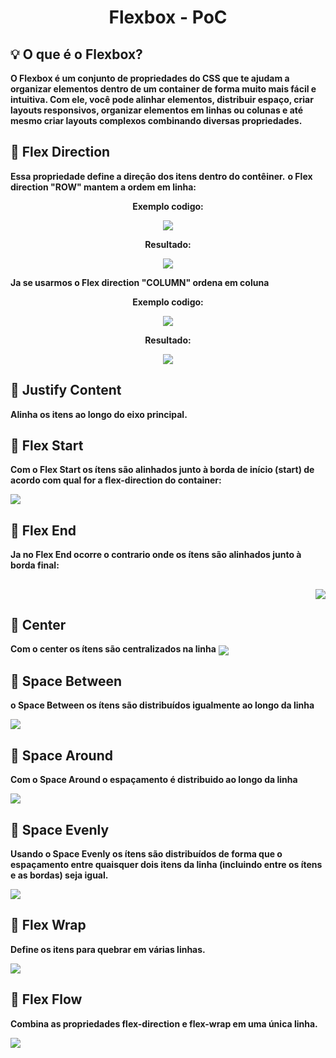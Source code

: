 # <p align="center"> Flexbox - PoC </p>

## 💡 O que é o Flexbox? 

**O Flexbox é um conjunto de propriedades do CSS que te ajudam a organizar elementos dentro de um container de forma muito mais fácil e intuitiva. Com ele, você pode alinhar elementos, distribuir espaço, criar layouts responsivos, organizar elementos em linhas ou colunas e até mesmo criar layouts complexos combinando diversas propriedades.**

## 📌 Flex Direction

**Essa propriedade define a direção dos itens dentro do contêiner.**
**o Flex direction "ROW" mantem a ordem em linha:**

**<p align="center">Exemplo codigo:</p>**
<p align="center"> <img src="https://github.com/user-attachments/assets/20aa119f-4ba9-42b4-b052-5cbf23bfdc15"> </p>

**<p align="center">Resultado:</p>**
<p align="center"> <img src="https://github.com/user-attachments/assets/9584ef1d-6dc0-4f7b-afc3-f84b84207f37"> </p>

**Ja se usarmos o Flex direction "COLUMN" ordena em coluna**

**<p align="center">Exemplo codigo:</p>**
<p align="center"> <img src="https://github.com/user-attachments/assets/1bbc92cb-f866-482d-a998-49f9e9df1e98"> </p>

**<p align="center">Resultado:</p>**
<p align="center"> <img src="https://github.com/user-attachments/assets/3043f3a7-6b79-44b0-8bc5-13825df8119f"> </p>

## 📌 Justify Content

**Alinha os itens ao longo do eixo principal.**

## 📌 Flex Start

**Com o Flex Start os ítens são alinhados junto à borda de início (start) de acordo com qual for a flex-direction do container:**

<p> <img src="https://github.com/user-attachments/assets/13245aaf-a117-4aa9-8528-ec39f38a2f1d"> </p>

## 📌 Flex End

**Ja no Flex End ocorre o contrario onde os ítens são alinhados junto à borda final:**
##
<p align="right"> <img src="https://github.com/user-attachments/assets/4bff0d54-f888-4279-8282-6747ff0a2b82"> </p>

## 📌 Center

**Com o center os ítens são centralizados na linha**
<img  align="center" src="https://github.com/user-attachments/assets/91d83ba1-d673-4af1-b099-d19a18a7c21f">

## 📌 Space Between

**o Space Between os ítens são distribuídos igualmente ao longo da linha**

<img src="https://github.com/user-attachments/assets/ec3c65da-86d1-4878-a598-b46443906759">

## 📌 Space Around

**Com o Space Around o espaçamento é distribuido ao longo da linha**

<img src="https://github.com/user-attachments/assets/eab79ce8-1c8e-4b3f-adb6-90b36ee78c55">

## 📌 Space Evenly

**Usando o Space Evenly os ítens são distribuídos de forma que o espaçamento entre quaisquer dois itens da linha (incluindo entre os ítens e as bordas) seja igual.**

<img src="https://github.com/user-attachments/assets/10ff2a9b-d915-49ee-b39c-e629582703c4">

## 📌 Flex Wrap

**Define os itens para quebrar em várias linhas.**

<img src="https://github.com/user-attachments/assets/5be8c34d-8829-4e56-9e3d-69e6b0c480cf">

## 📌 Flex Flow

**Combina as propriedades flex-direction e flex-wrap em uma única linha.**

<img src="https://github.com/user-attachments/assets/40b49b0f-501b-405a-95d5-3ddf0a41ec49">

